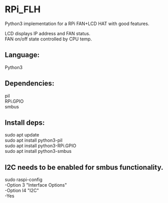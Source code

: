 # RPi_FLH
Python3 implementation for a RPi FAN+LCD HAT with good features.

LCD displays IP address and FAN status.<br>
FAN on/off state controlled by CPU temp.

## Language:
Python3

## Dependencies:
pil<br>
RPi.GPIO<br>
smbus


## Install deps:
sudo apt update<br>
sudo apt install python3-pil<br>
sudo apt install python3-RPi.GPIO<br>
sudo apt install python3-smbus

## I2C needs to be enabled for smbus functionality.
sudo raspi-config<br>
  -Option 3 "Interface Options"<br>
    -Option I4 "I2C"<br>
      -Yes<br>

